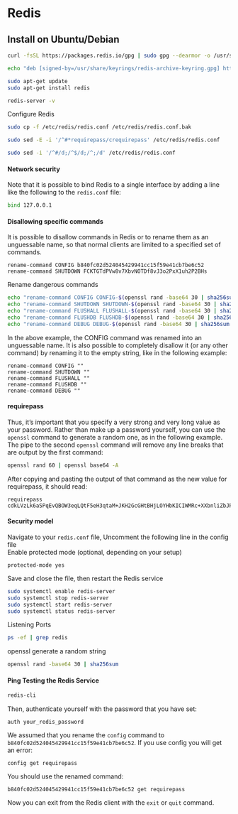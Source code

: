 # Redis         
## Install on Ubuntu/Debian       
```sh
curl -fsSL https://packages.redis.io/gpg | sudo gpg --dearmor -o /usr/share/keyrings/redis-archive-keyring.gpg

echo "deb [signed-by=/usr/share/keyrings/redis-archive-keyring.gpg] https://packages.redis.io/deb $(lsb_release -cs) main" | sudo tee /etc/apt/sources.list.d/redis.list

sudo apt-get update
sudo apt-get install redis

redis-server -v
```
Configure Redis       
```sh
sudo cp -f /etc/redis/redis.conf /etc/redis/redis.conf.bak

sudo sed -E -i '/^#*requirepass/crequirepass' /etc/redis/redis.conf

sudo sed -i '/^#/d;/^$/d;/^;/d' /etc/redis/redis.conf
```
#### Network security        
Note that it is possible to bind Redis to a single interface by adding a line like the following to the `redis.conf` file:          
```sh
bind 127.0.0.1
```
#### Disallowing specific commands         
It is possible to disallow commands in Redis or to rename them as an unguessable name, so that normal clients are limited to a specified set of commands.        
```
rename-command CONFIG b840fc02d524045429941cc15f59e41cb7be6c52
rename-command SHUTDOWN FCKTGTdPVw8v7XbvNOTDf8vJ3o2PxX1uh2P2BHs
```
Rename dangerous commands           
```sh
echo "rename-command CONFIG CONFIG-$(openssl rand -base64 30 | sha256sum | awk '{print $1}')" | sudo tee -a /etc/redis/redis.conf
echo "rename-command SHUTDOWN SHUTDOWN-$(openssl rand -base64 30 | sha256sum | awk '{print $1}')" | sudo tee -a /etc/redis/redis.conf
echo "rename-command FLUSHALL FLUSHALL-$(openssl rand -base64 30 | sha256sum | awk '{print $1}')" | sudo tee -a /etc/redis/redis.conf
echo "rename-command FLUSHDB FLUSHDB-$(openssl rand -base64 30 | sha256sum | awk '{print $1}')" | sudo tee -a /etc/redis/redis.conf
echo "rename-command DEBUG DEBUG-$(openssl rand -base64 30 | sha256sum | awk '{print $1}')" | sudo tee -a /etc/redis/redis.conf
```
In the above example, the CONFIG command was renamed into an unguessable name. It is also possible to completely disallow it (or any other command) by renaming it to the empty string, like in the following example:          
```
rename-command CONFIG ""
rename-command SHUTDOWN ""
rename-command FLUSHALL ""
rename-command FLUSHDB ""
rename-command DEBUG ""
```
#### requirepass                
Thus, it’s important that you specify a very strong and very long value as your password. Rather than make up a password yourself, you can use the `openssl` command to generate a random one, as in the following example. The pipe to the second `openssl` command will remove any line breaks that are output by the first command:             
```sh
openssl rand 60 | openssl base64 -A
```
After copying and pasting the output of that command as the new value for requirepass, it should read:           
```
requirepass cdkLVzLk6aSPqEvQBOW3eqLQtF5eH3qtaM+JKH2GcGHtBHjLOYHbKICIWMRc+XXbnliZbJPSDEzF6qDc
```
#### Security model              
Navigate to your `redis.conf` file, Uncomment the following line in the config file               
Enable protected mode (optional, depending on your setup)          
```
protected-mode yes
```
Save and close the file, then restart the Redis service           
```sh
sudo systemctl enable redis-server
sudo systemctl stop redis-server
sudo systemctl start redis-server
sudo systemctl status redis-server
```
Listening Ports       
```sh
ps -ef | grep redis
```
openssl generate a random string      
```sh
openssl rand -base64 30 | sha256sum
```
#### Ping Testing the Redis Service          
```sh
redis-cli
```
Then, authenticate yourself with the password that you have set:          
```
auth your_redis_password
```
We assumed that you rename the `config` command to `b840fc02d524045429941cc15f59e41cb7be6c52`. If you use config you will get an error:             
```
config get requirepass
```
You should use the renamed command:        
```
b840fc02d524045429941cc15f59e41cb7be6c52 get requirepass
```

Now you can exit from the Redis client with the `exit` or `quit` command.